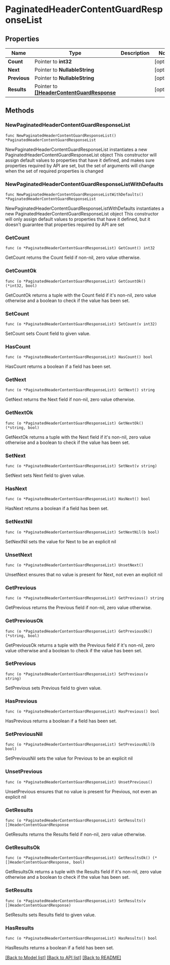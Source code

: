 # PaginatedHeaderContentGuardResponseList

## Properties

Name | Type | Description | Notes
------------ | ------------- | ------------- | -------------
**Count** | Pointer to **int32** |  | [optional] 
**Next** | Pointer to **NullableString** |  | [optional] 
**Previous** | Pointer to **NullableString** |  | [optional] 
**Results** | Pointer to [**[]HeaderContentGuardResponse**](HeaderContentGuardResponse.md) |  | [optional] 

## Methods

### NewPaginatedHeaderContentGuardResponseList

`func NewPaginatedHeaderContentGuardResponseList() *PaginatedHeaderContentGuardResponseList`

NewPaginatedHeaderContentGuardResponseList instantiates a new PaginatedHeaderContentGuardResponseList object
This constructor will assign default values to properties that have it defined,
and makes sure properties required by API are set, but the set of arguments
will change when the set of required properties is changed

### NewPaginatedHeaderContentGuardResponseListWithDefaults

`func NewPaginatedHeaderContentGuardResponseListWithDefaults() *PaginatedHeaderContentGuardResponseList`

NewPaginatedHeaderContentGuardResponseListWithDefaults instantiates a new PaginatedHeaderContentGuardResponseList object
This constructor will only assign default values to properties that have it defined,
but it doesn't guarantee that properties required by API are set

### GetCount

`func (o *PaginatedHeaderContentGuardResponseList) GetCount() int32`

GetCount returns the Count field if non-nil, zero value otherwise.

### GetCountOk

`func (o *PaginatedHeaderContentGuardResponseList) GetCountOk() (*int32, bool)`

GetCountOk returns a tuple with the Count field if it's non-nil, zero value otherwise
and a boolean to check if the value has been set.

### SetCount

`func (o *PaginatedHeaderContentGuardResponseList) SetCount(v int32)`

SetCount sets Count field to given value.

### HasCount

`func (o *PaginatedHeaderContentGuardResponseList) HasCount() bool`

HasCount returns a boolean if a field has been set.

### GetNext

`func (o *PaginatedHeaderContentGuardResponseList) GetNext() string`

GetNext returns the Next field if non-nil, zero value otherwise.

### GetNextOk

`func (o *PaginatedHeaderContentGuardResponseList) GetNextOk() (*string, bool)`

GetNextOk returns a tuple with the Next field if it's non-nil, zero value otherwise
and a boolean to check if the value has been set.

### SetNext

`func (o *PaginatedHeaderContentGuardResponseList) SetNext(v string)`

SetNext sets Next field to given value.

### HasNext

`func (o *PaginatedHeaderContentGuardResponseList) HasNext() bool`

HasNext returns a boolean if a field has been set.

### SetNextNil

`func (o *PaginatedHeaderContentGuardResponseList) SetNextNil(b bool)`

 SetNextNil sets the value for Next to be an explicit nil

### UnsetNext
`func (o *PaginatedHeaderContentGuardResponseList) UnsetNext()`

UnsetNext ensures that no value is present for Next, not even an explicit nil
### GetPrevious

`func (o *PaginatedHeaderContentGuardResponseList) GetPrevious() string`

GetPrevious returns the Previous field if non-nil, zero value otherwise.

### GetPreviousOk

`func (o *PaginatedHeaderContentGuardResponseList) GetPreviousOk() (*string, bool)`

GetPreviousOk returns a tuple with the Previous field if it's non-nil, zero value otherwise
and a boolean to check if the value has been set.

### SetPrevious

`func (o *PaginatedHeaderContentGuardResponseList) SetPrevious(v string)`

SetPrevious sets Previous field to given value.

### HasPrevious

`func (o *PaginatedHeaderContentGuardResponseList) HasPrevious() bool`

HasPrevious returns a boolean if a field has been set.

### SetPreviousNil

`func (o *PaginatedHeaderContentGuardResponseList) SetPreviousNil(b bool)`

 SetPreviousNil sets the value for Previous to be an explicit nil

### UnsetPrevious
`func (o *PaginatedHeaderContentGuardResponseList) UnsetPrevious()`

UnsetPrevious ensures that no value is present for Previous, not even an explicit nil
### GetResults

`func (o *PaginatedHeaderContentGuardResponseList) GetResults() []HeaderContentGuardResponse`

GetResults returns the Results field if non-nil, zero value otherwise.

### GetResultsOk

`func (o *PaginatedHeaderContentGuardResponseList) GetResultsOk() (*[]HeaderContentGuardResponse, bool)`

GetResultsOk returns a tuple with the Results field if it's non-nil, zero value otherwise
and a boolean to check if the value has been set.

### SetResults

`func (o *PaginatedHeaderContentGuardResponseList) SetResults(v []HeaderContentGuardResponse)`

SetResults sets Results field to given value.

### HasResults

`func (o *PaginatedHeaderContentGuardResponseList) HasResults() bool`

HasResults returns a boolean if a field has been set.


[[Back to Model list]](../README.md#documentation-for-models) [[Back to API list]](../README.md#documentation-for-api-endpoints) [[Back to README]](../README.md)


